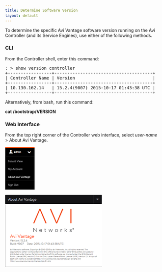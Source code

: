 ```yaml
---
title: Determine Software Version
layout: default
---
```

To determine the specific Avi Vantage software version running on the Avi Controller (and its Service Engines), use either of the following methods.

### CLI

From the Controller shell, enter this command:
<pre crayon="false" class="">: &gt; show version controller
+-----------------+--------------------------------------+
| Controller Name | Version                              |
+-----------------+--------------------------------------+
| 10.130.162.14   | 15.2.4(9007) 2015-10-17 01:43:38 UTC |
+-----------------+--------------------------------------+</pre>

Alternatively, from bash, run this command:

**cat /bootstrap/VERSION**

### Web Interface

From the top right corner of the Controller web interface, select *user-name* > About Avi Vantage.

<img src="img/AboutMenu.png" alt="AboutMenu" width="96" height="139">

<a href="img/About.png"><img src="img/About.png" alt="About" width="315" height="235"></a>

               